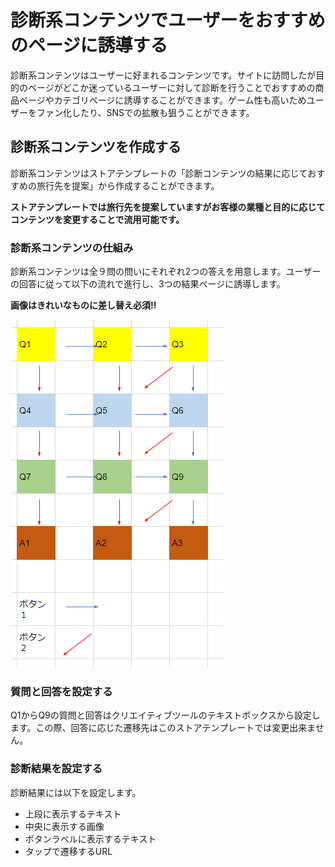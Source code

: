 # 診断系コンテンツでユーザーをおすすめのページに誘導する

診断系コンテンツはユーザーに好まれるコンテンツです。サイトに訪問したが目的のページがどこか迷っているユーザーに対して診断を行うことでおすすめの商品ページやカテゴリページに誘導することができます。ゲーム性も高いためユーザーをファン化したり、SNSでの拡散も狙うことができます。


## 診断系コンテンツを作成する

診断系コンテンツはストアテンプレートの「診断コンテンツの結果に応じておすすめの旅行先を提案」から作成することができます。

**ストアテンプレートでは旅行先を提案していますがお客様の業種と目的に応じてコンテンツを変更することで流用可能です。**


### 診断系コンテンツの仕組み

診断系コンテンツは全９問の問いにそれぞれ2つの答えを用意します。ユーザーの回答に従って以下の流れで進行し、3つの結果ページに誘導します。

**画像はきれいなものに差し替え必須!!**


![画像](/ja/images/shindan.PNG)


### 質問と回答を設定する

Q1からQ9の質問と回答はクリエイティブツールのテキストボックスから設定します。この際、回答に応じた遷移先はこのストアテンプレートでは変更出来ません。

### 診断結果を設定する

診断結果には以下を設定します。
* 上段に表示するテキスト
* 中央に表示する画像
* ボタンラベルに表示するテキスト
* タップで遷移するURL
